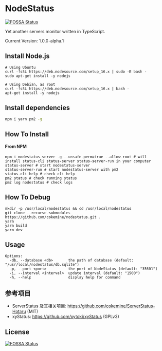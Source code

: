 # NodeStatus
[![FOSSA Status](https://app.fossa.com/api/projects/git%2Bgithub.com%2Fcokemine%2Fnodestatus.svg?type=shield)](https://app.fossa.com/projects/git%2Bgithub.com%2Fcokemine%2Fnodestatus?ref=badge_shield)


Yet another servers monitor written in TypeScript.

Current Version: 1.0.0-alpha.1

## Install Node.js

```shell
# Using Ubuntu
curl -fsSL https://deb.nodesource.com/setup_16.x | sudo -E bash -
sudo apt-get install -y nodejs

# Using Debian, as root
curl -fsSL https://deb.nodesource.com/setup_16.x | bash -
apt-get install -y nodejs
```

## Install dependencies

```bash
npm i yarn pm2 -g
```

## How To Install

#### From NPM

```shell
npm i nodestatus-server -g --unsafe-perm=true --allow-root # will install status-cli status-server status-server-run in your computer
status-server # start nodestatus-server
status-server-run # start nodestatus-server with pm2
status-cli help # check cli help
pm2 status # check running status
pm2 log nodestatus # check logs
```

## How To Debug

```shell
mkdir -p /usr/local/nodestatus && cd /usr/local/nodestatus
git clone --recurse-submodules https://github.com/cokemine/nodestatus.git .
yarn
yarn build
yarn dev
```

## Usage

```shell
Options:
  -db, --database <db>       the path of database (default: "/usr/local/nodestatus/db.sqlite")
  -p, --port <port>          the port of NodeStatus (default: "35601")
  -i, --interval <interval>  update interval (default: "1500")
  -h, --help                 display help for command
```

## 参考项目

- ServerStatus 及其相关项目: https://github.com/cokemine/ServerStatus-Hotaru (MIT)
- xyStatus: https://github.com/xytoki/xyStatus (GPLv3)



## License
[![FOSSA Status](https://app.fossa.com/api/projects/git%2Bgithub.com%2Fcokemine%2Fnodestatus.svg?type=large)](https://app.fossa.com/projects/git%2Bgithub.com%2Fcokemine%2Fnodestatus?ref=badge_large)